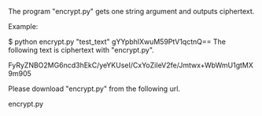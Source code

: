 The program "encrypt.py" gets one string argument and outputs ciphertext.

Example:

$ python encrypt.py "test_text"
gYYpbhlXwuM59PtV1qctnQ==
The following text is ciphertext with "encrypt.py".

FyRyZNBO2MG6ncd3hEkC/yeYKUseI/CxYoZiIeV2fe/Jmtwx+WbWmU1gtMX9m905

Please download "encrypt.py" from the following url.

encrypt.py


